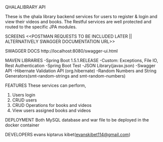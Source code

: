 QHALALIBRARY API

These is the qhala library backend services for users to register & login and view their videos and books.
The Restful services are well protected and routed to the specific JPA modules.

SCREENS
<<POSTMAN REQUESTS TO BE INCLUDED LATER || ALTERNATIVELY SWAGGER DOCUMENTATION URL>>


SWAGGER DOCS
http://localhost:8080/swagger-ui.html



MAVEN LIBRARIES
-Spring Boot 1.5.1.RELEASE
-Custom: Exceptions, File IO, Rest Authentication
-Spring Boot Test
-JSON Library(javax.json)
-Swagger API
-Hibernate Validation API (org.hibernate)
-Random Numbers and String Generators(smt-random-strings and smt-random-numbers)

FEATURES
These services can perform,
1. Users login
2. CRUD users
3. CRUD Operations for books and videos
3. View users assigned books and videos


DEPLOYMENT
Both MySQL database and war file to be deployed in the docker container


DEVELOPERS
evans kiptarus kibet(evanskibet114@gmail.com)